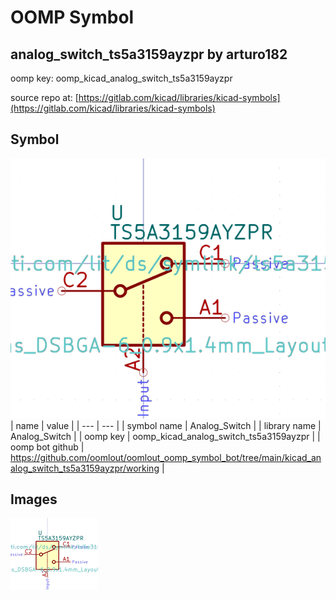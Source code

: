 # OOMP Symbol  
## analog_switch_ts5a3159ayzpr  by arturo182  
  
oomp key: oomp_kicad_analog_switch_ts5a3159ayzpr  
  
source repo at: [https://gitlab.com/kicad/libraries/kicad-symbols](https://gitlab.com/kicad/libraries/kicad-symbols)  
## Symbol  
  
[![working.png](working_600.png)](working.png)  
| name | value | 
| --- | --- | 
| symbol name | Analog_Switch | 
| library name | Analog_Switch | 
| oomp key | oomp_kicad_analog_switch_ts5a3159ayzpr | 
| oomp bot github | https://github.com/oomlout/oomlout_oomp_symbol_bot/tree/main/kicad_analog_switch_ts5a3159ayzpr/working | 
## Images  
  
[![working.png](working_140.png)](working.png)  
